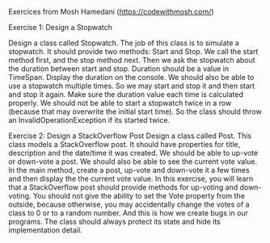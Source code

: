 Exercices from Mosh Hamedani (https://codewithmosh.com/)

Exercise 1: Design a Stopwatch

Design a class called Stopwatch. The job of this class is to simulate a stopwatch. It should provide two methods: Start and Stop. We call the start method first, and the stop method next. Then we ask the stopwatch about the duration between start and stop. Duration should be a value in TimeSpan. Display the duration on the console. We should also be able to use a stopwatch multiple times. So we may start and stop it and then start and stop it again. Make sure the duration value each time is calculated properly. We should not be able to start a stopwatch twice in a row (because that may overwrite the initial start time). So the class should throw an InvalidOperationException if its started twice.

Exercise 2: Design a StackOverflow Post
Design a class called Post. This class models a StackOverflow post. It should have properties for title, description and the date/time it was created. We should be able to up-vote or down-vote a post. We should also be able to see the current vote value. In the main method, create a post, up-vote and down-vote it a few times and then display the the current vote value. In this exercise, you will learn that a StackOverflow post should provide methods for up-voting and down-voting. You should not give the ability to set the Vote property from the outside, because otherwise, you may accidentally change the votes of a class to 0 or to a random number. And this is how we create bugs in our programs. The class should always protect its state and hide its implementation detail.
